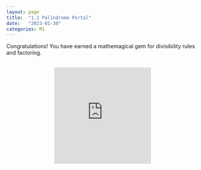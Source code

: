 ```yaml
---
layout: page
title:  "1.1 Palindrome Portal"
date:   "2023-01-30"
categories: M1
---
```

Congratulations! You have earned a mathemagical gem for divisibility rules and factoring.

<br>  
<center>
<iframe src="https://www.desmos.com/calculator/49qyn3c7xg?embed" width="250" height="250" style="border: 1px solid #ccc" frameborder=0></iframe>
</center>
